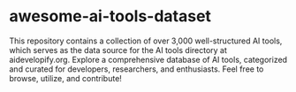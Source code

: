 # awesome-ai-tools-dataset
This repository contains a collection of over 3,000 well-structured AI tools, which serves as the data source for the AI tools directory at aidevelopify.org. Explore a comprehensive database of AI tools, categorized and curated for developers, researchers, and enthusiasts. Feel free to browse, utilize, and contribute!
